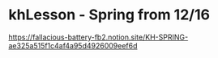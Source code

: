 # khLesson - Spring from 12/16
https://fallacious-battery-fb2.notion.site/KH-SPRING-ae325a515f1c4af4a95d4926009eef6d
